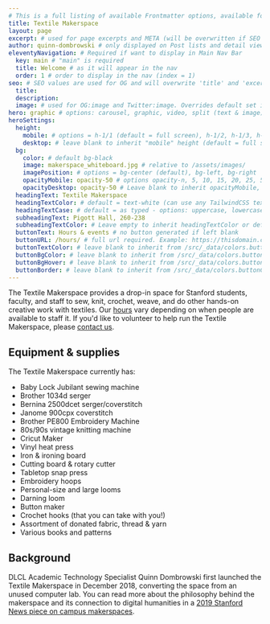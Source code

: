 ```yaml
---
# This is a full listing of available Frontmatter options, available for any content (.md) file.
title: Textile Makerspace
layout: page
excerpt: # used for page excerpts and META (will be overwritten if SEO used below)
author: quinn-dombrowski # only displayed on Post lists and detail views. Defaults to _data/meta.authorURL
eleventyNavigation: # Required if want to display in Main Nav Bar
  key: main # "main" is required
  title: Welcome # as it will appear in the nav
  order: 1 # order to display in the nav (index = 1)
seo: # SEO values are used for OG and will overwrite 'title' and 'excerpt' above
  title:
  description:
  image: # used for OG:image and Twitter:image. Overrides default set in _data/meta.siteImage
hero: graphic # options: carousel, graphic, video, split (text & image)
heroSettings:
  height:
    mobile: # options = h-1/1 (default = full screen), h-1/2, h-1/3, h-3/4, h-9/10, h-48 (12rem, 192px), h-56 (14rem, 224px), h-64 (16rem, 256px)
    desktop: # leave blank to inherit "mobile" height (default = full screen)
  bg:
    color: # default bg-black
    image: makerspace_whiteboard.jpg # relative to /assets/images/
    imagePosition: # options = bg-center (default), bg-left, bg-right
    opacityMobile: opacity-50 # options opacity-n, 5, 10, 15, 20, 25, 50, 75, 100 (default)
    opacityDesktop: opacity-50 # Leave blank to inherit opacityMobile, use same options as opacityMobile
  headingText: Textile Makerspace
  headingTextColor: # default = text-white (can use any TailwindCSS text-[color]-[xxx])
  headingTextCase: # default = as typed - options: uppercase, lowercase, capitalize
  subheadingText: Pigott Hall, 260-238
  subheadingTextColor: # Leave empty to inherit headingTextColor or default (text-white) or use any text-[color]-[xxx]
  buttonText: Hours & events # no button generated if left blank
  buttonURL: /hours/ # full url required. Example: https://thisdomain.com/somepage/
  buttonTextColor: # leave blank to inherit from /src/_data/colors.buttonCustom or buttonDefault
  buttonBgColor: # leave blank to inherit from /src/_data/colors.buttonCustom.bg or buttonDefault.bg
  buttonBgHover: # leave blank to inherit from /src/_data/colors.buttonCustom.bgHover or buttonDefault.bgHover
  buttonBorder: # leave blank to inherit from /src/_data/colors.buttonCustom.border or buttonDefault.border
---
```



The Textile Makerspace provides a drop-in space for Stanford students, faculty, and staff to sew, knit, crochet, weave, and do other hands-on creative work with textiles. Our [hours](hours) vary depending on when people are available to staff it. If you'd like to volunteer to help run the Textile Makerspace, please [contact us](contact).

## Equipment & supplies
The Textile Makerspace currently has:

- Baby Lock Jubilant sewing machine
- Brother 1034d serger
- Bernina 2500dcet serger/coverstitch
- Janome 900cpx coverstitch
- Brother PE800 Embroidery Machine
- 80s/90s vintage knitting machine
- Cricut Maker
- Vinyl heat press
- Iron & ironing board
- Cutting board & rotary cutter
- Tabletop snap press
- Embroidery hoops
- Personal-size and large looms
- Darning loom
- Button maker
- Crochet hooks (that you can take with you!)
- Assortment of donated fabric, thread & yarn
- Various books and patterns


## Background
DLCL Academic Technology Specialist Quinn Dombrowski first launched the Textile Makerspace in December 2018, converting the space from an unused computer lab. You can read more about the philosophy behind the makerspace and its connection to digital humanities in a [2019 Stanford News piece on campus makerspaces](https://news.stanford.edu/2019/12/09/makerspaces-at-stanford/).